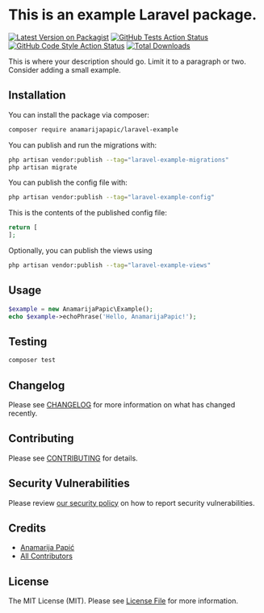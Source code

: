 # This is an example Laravel package.

[![Latest Version on Packagist](https://img.shields.io/packagist/v/anamarijapapic/laravel-example.svg?style=flat-square)](https://packagist.org/packages/anamarijapapic/laravel-example)
[![GitHub Tests Action Status](https://img.shields.io/github/actions/workflow/status/anamarijapapic/laravel-example/run-tests.yml?branch=main&label=tests&style=flat-square)](https://github.com/anamarijapapic/laravel-example/actions?query=workflow%3Arun-tests+branch%3Amain)
[![GitHub Code Style Action Status](https://img.shields.io/github/actions/workflow/status/anamarijapapic/laravel-example/fix-php-code-style-issues.yml?branch=main&label=code%20style&style=flat-square)](https://github.com/anamarijapapic/laravel-example/actions?query=workflow%3A"Fix+PHP+code+style+issues"+branch%3Amain)
[![Total Downloads](https://img.shields.io/packagist/dt/anamarijapapic/laravel-example.svg?style=flat-square)](https://packagist.org/packages/anamarijapapic/laravel-example)

This is where your description should go. Limit it to a paragraph or two. Consider adding a small example.

## Installation

You can install the package via composer:

```bash
composer require anamarijapapic/laravel-example
```

You can publish and run the migrations with:

```bash
php artisan vendor:publish --tag="laravel-example-migrations"
php artisan migrate
```

You can publish the config file with:

```bash
php artisan vendor:publish --tag="laravel-example-config"
```

This is the contents of the published config file:

```php
return [
];
```

Optionally, you can publish the views using

```bash
php artisan vendor:publish --tag="laravel-example-views"
```

## Usage

```php
$example = new AnamarijaPapic\Example();
echo $example->echoPhrase('Hello, AnamarijaPapic!');
```

## Testing

```bash
composer test
```

## Changelog

Please see [CHANGELOG](CHANGELOG.md) for more information on what has changed recently.

## Contributing

Please see [CONTRIBUTING](CONTRIBUTING.md) for details.

## Security Vulnerabilities

Please review [our security policy](../../security/policy) on how to report security vulnerabilities.

## Credits

- [Anamarija Papić](https://github.com/anamarijapapic)
- [All Contributors](../../contributors)

## License

The MIT License (MIT). Please see [License File](LICENSE.md) for more information.
